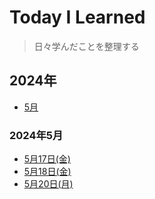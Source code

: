 # Today I Learned
> 日々学んだことを整理する

## 2024年
* [5月](#2024年5月)

### 2024年5月
* [5月17日(金)](202405/20240517.md)
* [5月18日(金)](202405/20240518.md)
* [5月20日(月)](202405/20240520.md)
